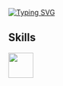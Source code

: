 [![Typing SVG](https://readme-typing-svg.herokuapp.com?font=cursive&weight=900&size=50&duration=2000&pause=1000&color=1CFF00&background=55000000&multiline=true&random=true&width=1000&lines=echo+%22Hello!+I'm+Oscar+Duvan+full-stack+developer...%22)](https://git.io/typing-svg)
## Skills
<img src='https://unavatar.io/archlinux' width='50'>
